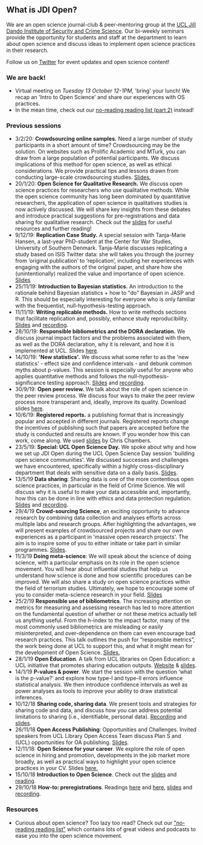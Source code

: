 ## What is JDI Open?

We are an open science journal-club & peer-mentoring group at the [UCL Jill Dando Institute of Security and Crime Science](http://www.ucl.ac.uk/jill-dando-institute). Our bi-weekly seminars provide the opportunity for students and staff at the department to learn about open science and discuss ideas to implement open science practices in their research.

Follow us on [Twitter](https://twitter.com/JDI_Open) for event updates and open science content! 

### We are back!
- Virtual meeting on *Tuesday 13 October 12-1PM*, 'bring' your lunch! We recap an 'Intro to Open Science' and share our experiences with OS practices.
- In the mean time, check out our [no-reading reading list (part 2)](https://jdiopen.github.io/noreadinglist2.pdf) instead!


### Previous sessions
- 3/2/20: **Crowdsourcing online samples.** Need a large number of study participants in a short amount of time? Crowdsourcing may be the solution. On websites such as Prolific Academic and MTurk, you can draw from a large population of potential participants. We discuss implications of this method for open science, as well as ethical considerations. We provide practical tips and lessons drawn from conducting large-scale crowdsourcing studies. [Slides.](http://jdiopen.github.io/crowdsourcing%20(1).pptx)
- 20/1/20: **Open Science for Qualitative Research.** We discuss open science practices for researchers who use qualitative methods. While the open science community has long been dominated by quantitative researchers, the application of open science in qualitatives studies is now actively discussed. We will share key insights from these debates and introduce practical suggestions for pre-registrations and data sharing for qualitative research. Check out the [slides](http://jdiopen.github.io/Qualitative%20open%20science.pptx) for useful resources and further reading!
- 9/12/19: **Replication Case Study.** A special session with Tanja-Marie Hansen, a last-year PhD-student at the Center for War Studies, University of Southern Denmark. Tanja-Marie discusses replicating a study based on ISIS Twitter data: she will takes you through the journey from ‘original publication’ to ‘replication’, including her experiences with engaging with the authors of the original paper, and share how she (unintentionally) realized the value and importance of open science. [Slides](http://jdiopen.github.io/replication_tanjamarie.pptx)
- 25/11/19: **Introduction to Bayesian statistics.**  An introduction to the rationale behind Bayesian statistics + how to "do" Bayesian in JASP and R. This should be especially interesting for everyone who is only familiar with the frequentist, null-hypothesis-testing approach.
- 11/11/19: **Writing replicable methods.** How to write methods sections that facilitate replication and, possibly, enhance study reproducibility. [Slides](http://jdiopen.github.io/repro_methods.pptx) and [recording](https://mediacentral.ucl.ac.uk/Player/56958119).
- 28/10/19: **Responsible bibliometrics and the DORA declaration.** We discuss journal impact factors and the problems associated with them, as well as the DORA declaration, why it is relevant, and how it is implemented at UCL. Slides [here](http://jdiopen.github.io/bibliometrics19.pdf).
- 14/10/19: **'New statistics'.** We discuss what some refer to as the 'new statistics' - effect size and confidence intervals - and debunk common myths about p-values. This session is especially useful for anyone who applies quantitative methods and follows the null-hypothesis-significance testing approach. [Slides](http://jdiopen.github.io/pvalue.pptx) and [recording](https://mediacentral.ucl.ac.uk/Play/19441).
- 30/9/19: **Open peer review.** We talk about the role of open science in the peer review process. We discuss four ways to make the peer review process more transperant and, ideally, improve its quality. Download slides [here](http://jdiopen.github.io/Open%20Peer%20Review.pptx).
- 10/6/19: **Registered reports.** a publishing format that is increasingly popular and accepted in different journals. Registered reports change the incentives of publishing such that papers are accepted before the study is conducted and results are known. If you wonder how this can work, come along. We used [slides](https://mfr.osf.io/render?url=https://osf.io/ux24b/?action=download%26mode=render) by Chris Chambers.
- 23/5/19: **Special: UCL Open Science Day.** We spoke about why and how we set up JDI Open during the UCL Open Science Day session 'building open science communities'. We discussed successes and challenges we have encountered, specifically within a highly cross-disciplinary department that deals with sensitive data on a daily basis. [Slides](jdiopen.github.io/osday.pdf).
- 13/5/19 **Data sharing**: Sharing data is one of the more contentious open science practices, in particular in the field of Crime Science. We will discuss why it is useful to make your data accessible and, importantly, how this can be done in line with ethics and data protection regulation. [Slides](jdiopen.github.io/datasharing.pptx) and [recording](https://open-education-repository.ucl.ac.uk//558/). 
- 29/4/19 **Crowd-sourcing Science**, an exciting opportunity to advance research by combining data collection and analyses efforts across multiple labs and research groups. After highlighting the advantages, we will present examples of crowdsourced projects and share our own experiences as a participant in 'massive open research projects'. The aim is to inspire some of you to either initiate or take part in similar programmes. [Slides](https://jdiopen.github.io/Crowdsourcing%20Research.pdf).
- 11/3/19 **Doing meta-science**: We will speak about the science of doing science, with a particular emphasis on its role in the open science movement. You will hear about influential studies that help us understand how science is done and how scientific procedures can be improved. We will also share a study on open science practices within the field of terrorism studies. Ultimately, we hope to encourage some of you to consider meta-science research in your field. [Slides](jdiopen.github.io/metascience.pptx)
- 25/2/19 **Responsible use of bibliometrics**. The increasing attention on metrics for measuring and assessing research has led to more attention on the fundamental question of whether or not these metrics actually tell us anything useful. From the h-index to the impact factor, many of the most commonly used bibliometrics are misleading or easily misinterpreted, and over-dependence on them can even encourage bad research practices. This talk outlines the push for “responsible metrics”, the work being done at UCL to support this, and what it might mean for the development of Open Science. [Slides.](jdiopen.github.io/bibliometrics.pptx)     
- 28/1/19 **Open Education**. A talk from UCL libraries on Open Education: a UCL initiative that promotes sharing education outputs. [Website](https://www.ucl.ac.uk/open-education/) & [slides](https://open-education-repository.ucl.ac.uk/id/document/1014).      
- 14/1/19 **P-values & power**. We start the session with the question ‘what is the p-value?’ and explore how type-I and type-II errors influence statistical analysis. We then introduce confidence intervals as well as power analyses as tools to improve your ability to draw statistical inferences.
- 10/12/18 **Sharing code, sharing data**. We present tools and strategies for sharing code and data, and discuss how you can address potential limitations to sharing (i.e., identifiable, personal data). [Recording](https://mediacentral.ucl.ac.uk/Play/16095) and [slides](jdiopen.github.io/codesharing.pdf). 
- 26/11/18 **Open Access Publishing**: Opportunities and Challenges. Invited speakers from UCL Library Open Access Team discuss Plan S and (UCL) opportunities for OA publishing. [Slides](jdiopen.github.io/openaccess.ppt).
- 12/11/18: **Open Science for your career**. We explore the role of open science in hiring and promotion, developments in the job market more broadly, as well as practical ways to highlight your open science practices in your CV. Slides [here.](jdiopen.github.io/openscience_dscs_12112018.pptx)
- 15/10/18 **Introduction to Open Science**. Check out the [slides](jdiopen.github.io/introduction_slides.pptx) and [reading](https://psyarxiv.com/ak6jr).
- 29/10/18 **How-to: preregistrations**. Readings [here](https://osf.io/2dxu5/) and [here](https://www.sciencedirect.com/science/article/pii/S0022103116301925), [slides](jdiopen.github.io/preregistrations.pptx) and [recording](https://mediacentral.ucl.ac.uk/Player/48885135).
      

### Resources
- Curious about open science? Too lazy too read? Check out our ["no-reading reading list"](https://jdiopen.github.io/noreading.pdf) which contains lots of great videos and podcasts to ease you into the open science movement. 
